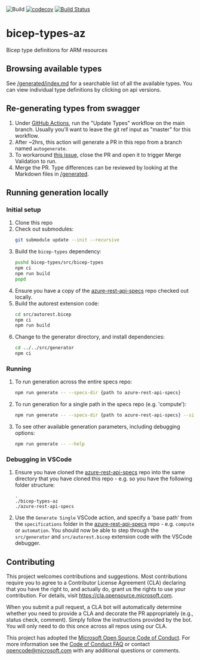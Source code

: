 ![Build](https://github.com/Azure/bicep-types-az/workflows/Build/badge.svg) [![codecov](https://codecov.io/gh/Azure/bicep-types-az/branch/main/graph/badge.svg)](https://codecov.io/gh/Azure/bicep-types-az) [![Build Status](https://dev.azure.com/msazure/One/_apis/build/status/OneBranch/BicepMirror-Types-Az/BicepMirror-Types-Az-Official?repoName=BicepMirror-Types-Az&branchName=main)](https://dev.azure.com/msazure/One/_build/latest?definitionId=179851&repoName=BicepMirror-Types-Az&branchName=main)

# bicep-types-az
Bicep type definitions for ARM resources

## Browsing available types
See [/generated/index.md](./generated/index.md) for a searchable list of all the available types. You can view individual type definitions by clicking on api versions.

## Re-generating types from swagger
1. Under [GitHub Actions](https://github.com/azure/bicep-types-az/actions), run the "Update Types" workflow on the main branch. Usually you'll want to leave the git ref input as "master" for this workflow.
1. After ~2hrs, this action will generate a PR in this repo from a branch named `autogenerate`.
1. To workaround [this issue](https://github.com/peter-evans/create-pull-request/issues/48), close the PR and open it to trigger Merge Validation to run.
1. Merge the PR. Type differences can be reviewed by looking at the Markdown files in [/generated](./generated).

## Running generation locally
### Initial setup
1. Clone this repo
1. Check out submodules:
    ```sh
    git submodule update --init --recursive
    ```
1. Build the `bicep-types` dependency:
    ```sh
    pushd bicep-types/src/bicep-types
    npm ci
    npm run build
    popd
    ```
1. Ensure you have a copy of the [azure-rest-api-specs](https://github.com/Azure/azure-rest-api-specs) repo checked out locally.
1. Build the autorest extension code:
    ```sh
    cd src/autorest.bicep
    npm ci
    npm run build
    ```
1. Change to the generator directory, and install dependencies:
    ```sh
    cd ../../src/generator
    npm ci
    ```

### Running
1. To run generation across the entire specs repo:
    ```sh
    npm run generate -- --specs-dir {path to azure-rest-api-specs}
    ```
1. To run generation for a single path in the specs repo (e.g. 'compute'):
    ```sh
    npm run generate -- --specs-dir {path to azure-rest-api-specs} --single-path compute
    ```
1. To see other available generation parameters, including debugging options:
    ```sh
    npm run generate -- --help
    ```

### Debugging in VSCode
1. Ensure you have cloned the [azure-rest-api-specs](https://github.com/Azure/azure-rest-api-specs) repo into the same directory that you have cloned this repo - e.g. so you have the following folder structure:
    ```
    .
    ./bicep-types-az
    ./azure-rest-api-specs
    ```
1. Use the `Generate Single` VSCode action, and specify a 'base path' from the `specifications` folder in the [azure-rest-api-specs](https://github.com/Azure/azure-rest-api-specs) repo - e.g. `compute` or `automation`. You should now be able to step through the `src/generator` and `src/autorest.bicep` extension code with the VSCode debugger.

## Contributing

This project welcomes contributions and suggestions.  Most contributions require you to agree to a
Contributor License Agreement (CLA) declaring that you have the right to, and actually do, grant us
the rights to use your contribution. For details, visit https://cla.opensource.microsoft.com.

When you submit a pull request, a CLA bot will automatically determine whether you need to provide
a CLA and decorate the PR appropriately (e.g., status check, comment). Simply follow the instructions
provided by the bot. You will only need to do this once across all repos using our CLA.

This project has adopted the [Microsoft Open Source Code of Conduct](https://opensource.microsoft.com/codeofconduct/).
For more information see the [Code of Conduct FAQ](https://opensource.microsoft.com/codeofconduct/faq/) or
contact [opencode@microsoft.com](mailto:opencode@microsoft.com) with any additional questions or comments.
